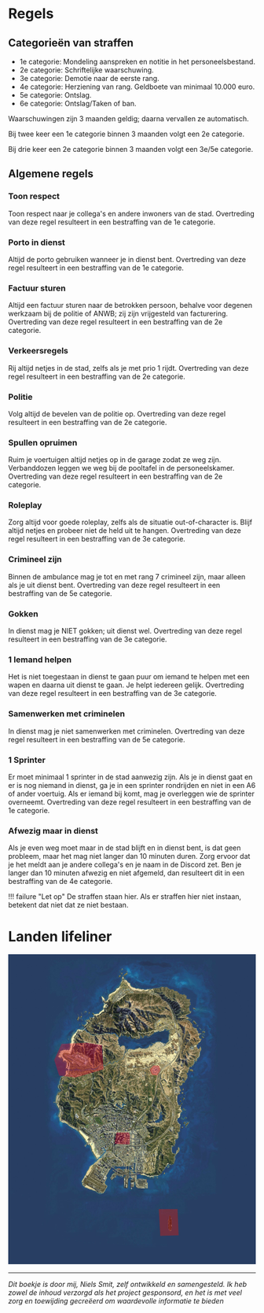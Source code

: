# Regels

## Categorieën van straffen
   * 1e categorie: Mondeling aanspreken en notitie in het personeelsbestand.
   * 2e categorie: Schriftelijke waarschuwing.
   * 3e categorie: Demotie naar de eerste rang.
   * 4e categorie: Herziening van rang. Geldboete van minimaal 10.000 euro.
   * 5e categorie: Ontslag.
   * 6e categorie: Ontslag/Taken of ban.

   Waarschuwingen zijn 3 maanden geldig; daarna vervallen ze automatisch.

   Bij twee keer een 1e categorie binnen 3 maanden volgt een 2e categorie.
   
   Bij drie keer een 2e categorie binnen 3 maanden volgt een 3e/5e categorie.

## Algemene regels

### Toon respect
Toon respect naar je collega's en andere inwoners van de stad.
Overtreding van deze regel resulteert in een bestraffing van de 1e categorie.

### Porto in dienst
Altijd de porto gebruiken wanneer je in dienst bent.
Overtreding van deze regel resulteert in een bestraffing van de 1e categorie.

### Factuur sturen
Altijd een factuur sturen naar de betrokken persoon, behalve voor degenen werkzaam bij de politie of ANWB; zij zijn vrijgesteld van facturering. Overtreding van deze regel resulteert in een bestraffing van de 2e categorie.

### Verkeersregels
Rij altijd netjes in de stad, zelfs als je met prio 1 rijdt.
Overtreding van deze regel resulteert in een bestraffing van de 2e categorie.

### Politie
Volg altijd de bevelen van de politie op.
Overtreding van deze regel resulteert in een bestraffing van de 2e categorie.

### Spullen opruimen
Ruim je voertuigen altijd netjes op in de garage zodat ze weg zijn. Verbanddozen leggen we weg bij de pooltafel in de personeelskamer.
Overtreding van deze regel resulteert in een bestraffing van de 2e categorie.

### Roleplay
Zorg altijd voor goede roleplay, zelfs als de situatie out-of-character is. Blijf altijd netjes en probeer niet de held uit te hangen.
Overtreding van deze regel resulteert in een bestraffing van de 3e categorie.

### Crimineel zijn
Binnen de ambulance mag je tot en met rang 7 crimineel zijn, maar alleen als je uit dienst bent.
Overtreding van deze regel resulteert in een bestraffing van de 5e categorie.

### Gokken
In dienst mag je NIET gokken; uit dienst wel.
Overtreding van deze regel resulteert in een bestraffing van de 3e categorie.

### 1 Iemand helpen
Het is niet toegestaan in dienst te gaan puur om iemand te helpen met een wapen en daarna uit dienst te gaan. Je helpt iedereen gelijk.
Overtreding van deze regel resulteert in een bestraffing van de 3e categorie.

### Samenwerken met criminelen
In dienst mag je niet samenwerken met criminelen.
Overtreding van deze regel resulteert in een bestraffing van de 5e categorie.

### 1 Sprinter
Er moet minimaal 1 sprinter in de stad aanwezig zijn. Als je in dienst gaat en er is nog niemand in dienst, ga je in een sprinter rondrijden en niet in een A6 of ander voertuig. Als er iemand bij komt, mag je overleggen wie de sprinter overneemt.
Overtreding van deze regel resulteert in een bestraffing van de 1e categorie.

### Afwezig maar in dienst
Als je even weg moet maar in de stad blijft en in dienst bent, is dat geen probleem, maar het mag niet langer dan 10 minuten duren. Zorg ervoor dat je het meldt aan je andere collega's en je naam in de Discord zet. Ben je langer dan 10 minuten afwezig en niet afgemeld, dan resulteert dit in een bestraffing van de 4e categorie.

!!! failure "Let op"
    De straffen staan hier. Als er straffen hier niet instaan, betekent dat niet dat ze niet bestaan.

# Landen lifeliner
![Kaart met risicogebieden](img/restricted_airspace.jpg)

---------------------

*Dit boekje is door mij, Niels Smit, zelf ontwikkeld en samengesteld. Ik heb zowel de inhoud verzorgd als het project gesponsord, en het is met veel zorg en toewijding gecreëerd om waardevolle informatie te bieden*

